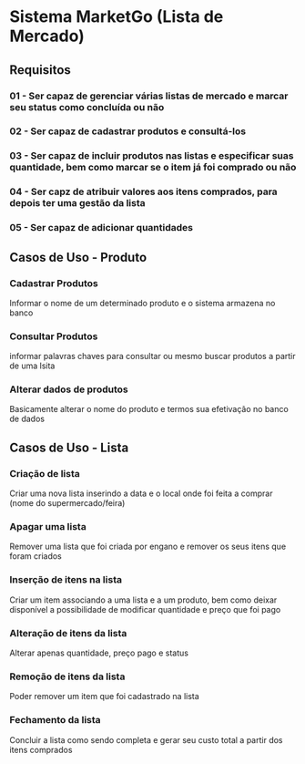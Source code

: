 # Sistema MarketGo (Lista de Mercado)

## Requisitos
### 01 - Ser capaz de gerenciar várias listas de mercado e marcar seu status como concluída ou não 
### 02 - Ser capaz de cadastrar produtos e consultá-los
### 03 - Ser capaz de incluir produtos nas listas e especificar suas quantidade, bem como marcar se o item já foi comprado ou não 
### 04 - Ser capz de atribuir valores aos itens comprados, para depois ter uma gestão da lista
### 05 - Ser capaz de adicionar quantidades

## Casos de Uso - Produto
### Cadastrar Produtos
 Informar o nome de um determinado produto e o sistema armazena no banco

### Consultar Produtos
 informar palavras chaves para consultar ou mesmo buscar produtos a partir de uma lsita

### Alterar dados de produtos
 Basicamente alterar o nome do produto e termos sua efetivação no banco de dados

## Casos de Uso - Lista
### Criação de lista
 Criar uma nova lista inserindo a data e o local onde foi feita a comprar (nome do supermercado/feira)

### Apagar uma lista
 Remover uma lista que foi criada por engano e remover os seus itens que foram criados

### Inserção de itens na lista
 Criar um item associando a uma lista e a um produto, bem como deixar disponível a possibilidade de modificar quantidade e preço que foi pago

### Alteração de itens da lista
 Alterar apenas quantidade, preço pago e status

### Remoção de itens da lista
 Poder remover um item que foi cadastrado na lista

### Fechamento da lista
 Concluir a lista como sendo completa e gerar seu custo total a partir dos itens comprados


